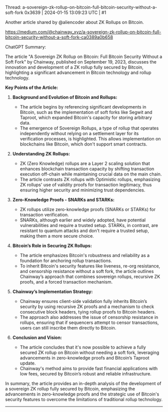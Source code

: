 Thread: a-sovereign-zk-rollup-on-bitcoin-full-bitcoin-security-without-a-soft-fork
0x3639 | 2024-01-15 13:09:23 UTC | #1

Another article shared by @aliencoder about ZK Rollups on Bitcoin.  

https://medium.com/@chainway_xyz/a-sovereign-zk-rollup-on-bitcoin-full-bitcoin-security-without-a-soft-fork-ca0389a0b658

ChatGPT Summary:

The article "A Sovereign ZK Rollup on Bitcoin: Full Bitcoin Security Without a Soft Fork" by Chainway, published on September 19, 2023, discusses the innovation and development of a ZK rollup fully secured by Bitcoin, highlighting a significant advancement in Bitcoin technology and rollup technology.

**Key Points of the Article:**

1. **Background and Evolution of Bitcoin and Rollups:**
   - The article begins by referencing significant developments in Bitcoin, such as the implementation of soft forks like Segwit and Taproot, which expanded Bitcoin's capacity for storing arbitrary data.
   - The emergence of Sovereign Rollups, a type of rollup that operates independently without relying on a settlement layer for its verification processes, is highlighted. This allows implementation on blockchains like Bitcoin, which don't support smart contracts.

2. **Understanding ZK Rollups:**
   - ZK (Zero Knowledge) rollups are a Layer 2 scaling solution that enhances blockchain transaction capacity by shifting transaction execution off-chain while maintaining crucial data on the main chain.
   - The article contrasts ZK rollups with Optimistic rollups, emphasizing ZK rollups' use of validity proofs for transaction legitimacy, thus ensuring higher security and minimizing trust dependencies.

3. **Zero-Knowledge Proofs - SNARKs and STARKs:**
   - ZK rollups utilize zero-knowledge proofs (SNARKs or STARKs) for transaction verification. 
   - SNARKs, although earlier and widely adopted, have potential vulnerabilities and require a trusted setup. STARKs, in contrast, are resistant to quantum attacks and don't require a trusted setup, making them a more secure choice.

4. **Bitcoin’s Role in Securing ZK Rollups:**
   - The article emphasizes Bitcoin's robustness and reliability as a foundation for anchoring rollup transactions.
   - To inherit Bitcoin's security features like liveness, re-org resistance, and censorship resistance without a soft fork, the article outlines Chainway’s approach that combines sovereign rollups, recursive ZK proofs, and a forced transaction mechanism.

5. **Chainway’s Implementation Strategy:**
   - Chainway ensures client-side validation fully inherits Bitcoin’s security by using recursive ZK proofs and a mechanism to check consecutive block headers, tying rollup proofs to Bitcoin headers.
   - The approach also addresses the issue of censorship resistance in rollups, ensuring that if sequencers attempt to censor transactions, users can still inscribe them directly to Bitcoin.

6. **Conclusion and Vision:**
   - The article concludes that it's now possible to achieve a fully secured ZK rollup on Bitcoin without needing a soft fork, leveraging advancements in zero-knowledge proofs and Bitcoin’s Taproot update.
   - Chainway's method aims to provide fast financial applications with low fees, secured by Bitcoin’s robust and reliable infrastructure.

In summary, the article provides an in-depth analysis of the development of a sovereign ZK rollup fully secured by Bitcoin, emphasizing the advancements in zero-knowledge proofs and the strategic use of Bitcoin's security features to overcome the limitations of traditional rollup technology.

-------------------------


